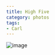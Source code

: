 ```yaml
---
title: High Five
category: photos
tags:
- Carl
---
```

![image](https://pics.anthonyrussano.com/i/e28a556e-e6c7-484f-b98b-fc73abaa6e15.jpg)

